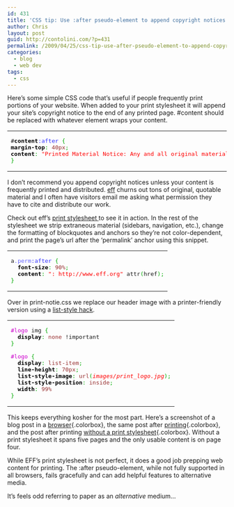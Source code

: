 ```yaml
---
id: 431
title: 'CSS tip: Use :after pseudo-element to append copyright notices to printed material'
author: Chris
layout: post
guid: http://contolini.com/?p=431
permalink: /2009/04/25/css-tip-use-after-pseudo-element-to-append-copyright-notices-to-printed-material/
categories:
  - blog
  - web dev
tags:
  - css
---
```

Here&#8217;s some simple CSS code that&#8217;s useful if people frequently print portions of your website. When added to your print stylesheet it will append your site&#8217;s copyright notice to the end of any printed page. #content should be replaced with whatever element wraps your content.

<div class="wp_syntax">
  <table>
    <tr>
      <td class="code">
        <pre class="css" style="font-family:monospace;">#<span style="color: #000000; font-weight: bold;">content</span><span style="color: #3333ff;">:after </span><span style="color: #00AA00;">&#123;</span>
<span style="color: #000000; font-weight: bold;">margin-top</span><span style="color: #00AA00;">:</span> <span style="color: #933;">40px</span><span style="color: #00AA00;">;</span>
<span style="color: #000000; font-weight: bold;">content</span><span style="color: #00AA00;">:</span> <span style="color: #ff0000;">"Printed Material Notice: Any and all original material on this website may be freely distributed at will under the Creative Commons Attribution-NonCommercial License, unless otherwise noted."</span>
<span style="color: #00AA00;">&#125;</span></pre>
      </td>
    </tr>
  </table>
</div>

I don&#8217;t recommend you append copyright notices unless your content is frequently printed and distributed. [eff][1] churns out tons of original, quotable material and I often have visitors email me asking what permission they have to cite and distribute our work.

Check out eff&#8217;s [print stylesheet ][2]to see it in action. In the rest of the stylesheet we strip extraneous material (sidebars, navigation, etc.), change the formatting of blockquotes and anchors so they&#8217;re not color-dependent, and print the page&#8217;s url after the &#8216;permalink&#8217; anchor using this snippet.

<div class="wp_syntax">
  <table>
    <tr>
      <td class="code">
        <pre class="css" style="font-family:monospace;">a<span style="color: #6666ff;">.perm</span><span style="color: #3333ff;">:after </span><span style="color: #00AA00;">&#123;</span>
  <span style="color: #000000; font-weight: bold;">font-size</span><span style="color: #00AA00;">:</span> <span style="color: #933;">90%</span><span style="color: #00AA00;">;</span>
  <span style="color: #000000; font-weight: bold;">content</span><span style="color: #00AA00;">:</span> <span style="color: #ff0000;">": http://www.eff.org"</span> attr<span style="color: #00AA00;">&#40;</span>href<span style="color: #00AA00;">&#41;</span><span style="color: #00AA00;">;</span>
<span style="color: #00AA00;">&#125;</span></pre>
      </td>
    </tr>
  </table>
</div>

Over in print-notie.css we replace our header image with a printer-friendly version using a [list-style hack][3].

<div class="wp_syntax">
  <table>
    <tr>
      <td class="code">
        <pre class="css" style="font-family:monospace;"><span style="color: #cc00cc;">#logo</span> img <span style="color: #00AA00;">&#123;</span>
  <span style="color: #000000; font-weight: bold;">display</span><span style="color: #00AA00;">:</span> <span style="color: #993333;">none</span> !important
<span style="color: #00AA00;">&#125;</span>
&nbsp;
<span style="color: #cc00cc;">#logo</span> <span style="color: #00AA00;">&#123;</span>
  <span style="color: #000000; font-weight: bold;">display</span><span style="color: #00AA00;">:</span> <span style="color: #993333;">list-item</span><span style="color: #00AA00;">;</span>
  <span style="color: #000000; font-weight: bold;">line-height</span><span style="color: #00AA00;">:</span> <span style="color: #933;">70px</span><span style="color: #00AA00;">;</span>
  <span style="color: #000000; font-weight: bold;">list-style-image</span><span style="color: #00AA00;">:</span> <span style="color: #993333;">url</span><span style="color: #00AA00;">&#40;</span><span style="color: #ff0000; font-style: italic;">images/print_logo.jpg</span><span style="color: #00AA00;">&#41;</span><span style="color: #00AA00;">;</span>
  <span style="color: #000000; font-weight: bold;">list-style-position</span><span style="color: #00AA00;">:</span> <span style="color: #993333;">inside</span><span style="color: #00AA00;">;</span>
  <span style="color: #000000; font-weight: bold;">width</span><span style="color: #00AA00;">:</span> <span style="color: #933;">99%</span>
<span style="color: #00AA00;">&#125;</span></pre>
      </td>
    </tr>
  </table>
</div>

This keeps everything kosher for the most part. Here&#8217;s a screenshot of a blog post in a [browser][4]{.colorbox}, the same post after [printing][5]{.colorbox}, and the post after printing [without a print stylesheet][6]{.colorbox}. Without a print stylesheet it spans five pages and the only usable content is on page four.

While EFF&#8217;s print stylesheet is not perfect, it does a good job prepping web content for printing. The :after pseudo-element, while not fully supported in all browsers, fails gracefully and can add helpful features to alternative media.

It&#8217;s feels odd referring to paper as an *alternative* medium&#8230;

 [1]: http://www.eff.org "electronic frontier foundation"
 [2]: http://www.eff.org/sites/all/themes/frontier/print.css "eff's print.css file"
 [3]: http://www.web-graphics.com/mtarchive/001703.php
 [4]: http://contolini.com/wp-content/uploads/2009/05/blog-post-before-print-stylesheet.png "random eff blog post displayed in firefox"
 [5]: http://contolini.com/wp-content/uploads/2009/05/blog-post-with-print-stylesheet.png "here's the same post after printing. extraneous content has been stripped."
 [6]: http://contolini.com/wp-content/uploads/2009/05/blog-post-without-print-stylesheet.png "without a print stylesheet it's horribly rendered and strewn across five pages."